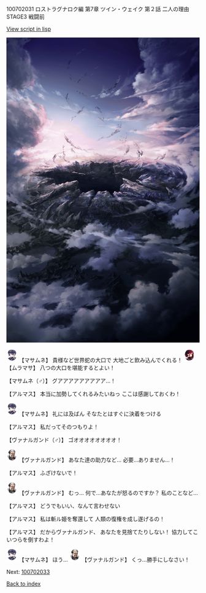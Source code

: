 100702031 ロストラグナロク編 第7章 ツイン・ウェイク 第２話 二人の理由 STAGE3 戦闘前

[View script in lisp](../scripts/100702031.txt)

![101_hole.png](../images/backgrounds/101_hole.png)

<img src="../images/units/3100111.png" alt="3100111.png" height="34"/>
【マサムネ】
貴様など世界蛇の大口で
大地ごと飲み込んでくれる！

<img src="../images/units/3102511.png" alt="3102511.png" height="34"/>
【ムラマサ】
八つの大口を堪能するとよい！

【マサムネ（♂）】
グアアアアアアアアア…！

【アルマス】
本当に加勢してくれるみたいねっ
ここは感謝しておくわ！

<img src="../images/units/3100111.png" alt="3100111.png" height="34"/>
【マサムネ】
礼には及ばん
そなたとはすぐに決着をつける

【アルマス】
私だってそのつもりよ！

【ヴァナルガンド（♂）】
ゴオオオオオオオオ！

<img src="../images/units/1601191.png" alt="1601191.png" height="34"/>
【ヴァナルガンド】
あなた達の助力など…
必要…ありません…！

【アルマス】
ふざけないで！

<img src="../images/units/1601191.png" alt="1601191.png" height="34"/>
【ヴァナルガンド】
むっ…
何で…あなたが怒るのですか？
私のことなど…

【アルマス】
どうでもいい、なんて言わせない

【アルマス】
私は斬ル姫を奪還して
人類の復権を成し遂げるの！

【アルマス】
だからヴァナルガンド、
あなたを見捨てたりしない！
協力してこいつらを倒すわよ！

<img src="../images/units/3100111.png" alt="3100111.png" height="34"/>
【マサムネ】
ほう…

<img src="../images/units/1601191.png" alt="1601191.png" height="34"/>
【ヴァナルガンド】
くっ…勝手にしなさい！

Next: [100702033](100702033.md)

[Back to index](index.md)

